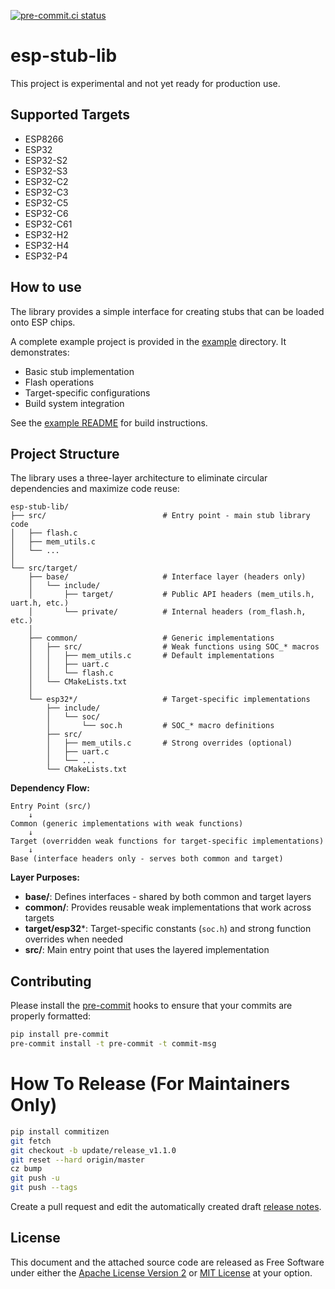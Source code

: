 [![pre-commit.ci status](https://results.pre-commit.ci/badge/github/espressif/esp-stub-lib/master.svg)](https://results.pre-commit.ci/latest/github/espressif/esp-stub-lib/master)

# esp-stub-lib

This project is experimental and not yet ready for production use.

## Supported Targets

- ESP8266
- ESP32
- ESP32-S2
- ESP32-S3
- ESP32-C2
- ESP32-C3
- ESP32-C5
- ESP32-C6
- ESP32-C61
- ESP32-H2
- ESP32-H4
- ESP32-P4

## How to use

The library provides a simple interface for creating stubs that can be loaded onto ESP chips.

A complete example project is provided in the [example](example/) directory. It demonstrates:
- Basic stub implementation
- Flash operations
- Target-specific configurations
- Build system integration

See the [example README](example/README.md) for build instructions.

## Project Structure

The library uses a three-layer architecture to eliminate circular dependencies and maximize code reuse:

```
esp-stub-lib/
├── src/                          # Entry point - main stub library code
│   ├── flash.c
│   ├── mem_utils.c
│   └── ...
│
└── src/target/
    ├── base/                     # Interface layer (headers only)
    │   └── include/
    │       ├── target/           # Public API headers (mem_utils.h, uart.h, etc.)
    │       └── private/          # Internal headers (rom_flash.h, etc.)
    │
    ├── common/                   # Generic implementations
    │   ├── src/                  # Weak functions using SOC_* macros
    │   │   ├── mem_utils.c       # Default implementations
    │   │   ├── uart.c
    │   │   └── flash.c
    │   └── CMakeLists.txt
    │
    └── esp32*/                   # Target-specific implementations
        ├── include/
        │   └── soc/
        │       └── soc.h         # SOC_* macro definitions
        ├── src/
        │   ├── mem_utils.c       # Strong overrides (optional)
        │   ├── uart.c
        │   └── ...
        └── CMakeLists.txt
```

**Dependency Flow:**
```
Entry Point (src/)
    ↓
Common (generic implementations with weak functions)
    ↓
Target (overridden weak functions for target-specific implementations)
    ↓
Base (interface headers only - serves both common and target)
```

**Layer Purposes:**
- **base/**: Defines interfaces - shared by both common and target layers
- **common/**: Provides reusable weak implementations that work across targets
- **target/esp32***: Target-specific constants (`soc.h`) and strong function overrides when needed
- **src/**: Main entry point that uses the layered implementation

## Contributing

Please install the [pre-commit](https://pre-commit.com/) hooks to ensure that your commits are properly formatted:

```bash
pip install pre-commit
pre-commit install -t pre-commit -t commit-msg
```

# How To Release (For Maintainers Only)

```bash
pip install commitizen
git fetch
git checkout -b update/release_v1.1.0
git reset --hard origin/master
cz bump
git push -u
git push --tags
```
Create a pull request and edit the automatically created draft [release notes](https://github.com/espressif/esp-stub-lib/releases).

## License

This document and the attached source code are released as Free Software under either the [Apache License Version 2](LICENSE-APACHE) or [MIT License](LICENSE-MIT) at your option.
